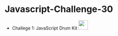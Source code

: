 # Javascript-Challenge-30

- Challege 1: JavaScript Drum Kit <img src="https://img.icons8.com/ios/50/000000/drum-set.png" width="30" height="30"/>
